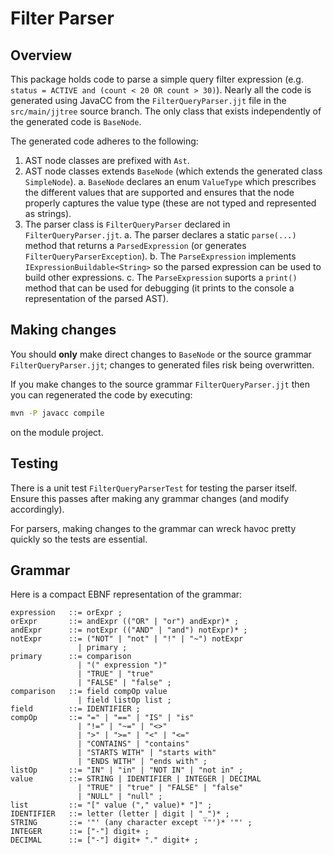 # Filter Parser

## Overview

This package holds code to parse a simple query filter expression (e.g. `status = ACTIVE and (count < 20 OR count > 30)`). Nearly all the code is generated using JavaCC from the `FilterQueryParser.jjt` file in the `src/main/jjtree` source branch. The only class that exists independently of the generated code is `BaseNode`.

The generated code adheres to the following:

1. AST node classes are prefixed with `Ast`.
2. AST node classes extends `BaseNode` (which extends the generated class `SimpleNode`).
    a. `BaseNode` declares an enum `ValueType` which prescribes the different values that are supported and ensures that the node properly captures the value type (these are not typed and represented as strings). 
3. The parser class is `FilterQueryParser` declared in `FilterQueryParser.jjt`.
    a. The parser declares a static `parse(...)` method that returns a `ParsedExpression` (or generates `FilterQueryParserException`).
    b. The `ParseExpression` implements `IExpressionBuildable<String>` so the parsed expression can be used to build other expressions.
    c. The `ParseExpression` suports a `print()` method that can be used for debugging (it prints to the console a representation of the parsed AST).

## Making changes

You should **only** make direct changes to `BaseNode` or the source grammar `FilterQueryParser.jjt`; changes to generated files risk being overwritten.

If you make changes to the source grammar `FilterQueryParser.jjt` then you can regenerated the code by executing:

```bash
mvn -P javacc compile
```

on the module project.

## Testing

There is a unit test `FilterQueryParserTest` for testing the parser itself. Ensure this passes after making any grammar changes (and modify accordingly).

For parsers, making changes to the grammar can wreck havoc pretty quickly so the tests are essential.

## Grammar

Here is a compact EBNF representation of the grammar:

```bnf
expression   ::= orExpr ;
orExpr       ::= andExpr (("OR" | "or") andExpr)* ;
andExpr      ::= notExpr (("AND" | "and") notExpr)* ;
notExpr      ::= ("NOT" | "not" | "!" | "~") notExpr
               | primary ;
primary      ::= comparison
               | "(" expression ")"
               | "TRUE" | "true"
               | "FALSE" | "false" ;
comparison   ::= field compOp value
               | field listOp list ;
field        ::= IDENTIFIER ;
compOp       ::= "=" | "==" | "IS" | "is"
               | "!=" | "~=" | "<>"
               | ">" | ">=" | "<" | "<="
               | "CONTAINS" | "contains"
               | "STARTS WITH" | "starts with"
               | "ENDS WITH" | "ends with" ;
listOp       ::= "IN" | "in" | "NOT IN" | "not in" ;
value        ::= STRING | IDENTIFIER | INTEGER | DECIMAL
               | "TRUE" | "true" | "FALSE" | "false"
               | "NULL" | "null" ;
list         ::= "[" value ("," value)* "]" ;
IDENTIFIER   ::= letter (letter | digit | "_")* ;
STRING       ::= '"' (any character except '"')* '"' ;
INTEGER      ::= ["-"] digit+ ;
DECIMAL      ::= ["-"] digit+ "." digit+ ;
```